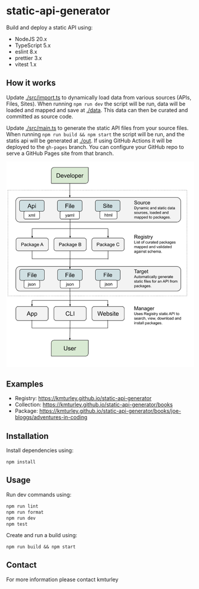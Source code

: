 # static-api-generator

Build and deploy a static API using:

- NodeJS 20.x
- TypeScript 5.x
- eslint 8.x
- prettier 3.x
- vitest 1.x

## How it works

Update [./src/import.ts](src/import.ts) to dynamically load data from various sources (APIs, Files, Sites). When running `npm run dev` the script will be run, data will be loaded and mapped and save at [./data](data). This data can then be curated and committed as source code.

Update [./src/main.ts](src/main.ts) to generate the static API files from your source files. When running `npm run build && npm start` the script will be run, and the statis api will be generated at [./out](out). If using GitHub Actions it will be deployed to the `gh-pages` branch. You can configure your GitHub repo to serve a GitHub Pages site from that branch.

<div align="center">

![Static API Generator - Diagram](/src/assets/static-api-generator-diagram.svg)

</div>

## Examples

- Registry: https://kmturley.github.io/static-api-generator
- Collection: https://kmturley.github.io/static-api-generator/books
- Package: https://kmturley.github.io/static-api-generator/books/joe-bloggs/adventures-in-coding

## Installation

Install dependencies using:

    npm install

## Usage

Run dev commands using:

    npm run lint
    npm run format
    npm run dev
    npm test

Create and run a build using:

    npm run build && npm start

## Contact

For more information please contact kmturley
